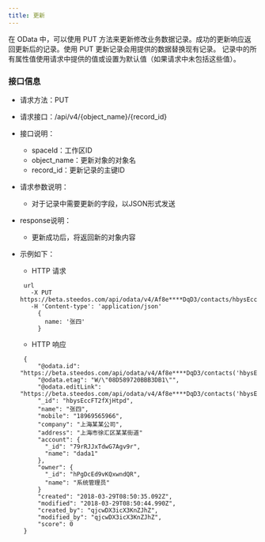 ```yaml
---
title: 更新
---
```


在 OData 中，可以使用 PUT 方法来更新修改业务数据记录。成功的更新响应返回更新后的记录。使用 PUT 更新记录会用提供的数据替换现有记录。 记录中的所有属性值使用请求中提供的值或设置为默认值（如果请求中未包括这些值）。

### 接口信息

 - 请求方法：PUT

 - 请求接口：/api/v4/{object_name}/{record_id}

 - 接口说明：
   - spaceId：工作区ID
   - object_name：更新对象的对象名
   - record_id：更新记录的主键ID

 - 请求参数说明：
   - 对于记录中需要更新的字段，以JSON形式发送

 - response说明：
   - 更新成功后，将返回新的对象内容

 - 示例如下：

   - HTTP 请求

   ```
    url
      -X PUT https://beta.steedos.com/api/odata/v4/Af8e****DqD3/contacts/hbysEccFT2fXjHtpd
      -H 'Content-type': 'application/json'
        {
          name: '张四'
        }
   ```

   - HTTP 响应

   ```
    {
        "@odata.id": "https://beta.steedos.com/api/odata/v4/Af8e****DqD3/contacts('hbysEccFT2fXjHtpd')",
        "@odata.etag": "W/\"08D589720BBB3DB1\"",
        "@odata.editLink": "https://beta.steedos.com/api/odata/v4/Af8e****DqD3/contacts('hbysEccFT2fXjHtpd')",
        "_id": "hbysEccFT2fXjHtpd",
        "name": "张四",
        "mobile": "18969565966",
        "company": "上海某某公司",
        "address": "上海市徐汇区某某街道"
        "account": {
          "_id": "79rRJJxTdwG7Agv9r",
          "name": "dada1"
        },
        "owner": {
          "_id": "hPgDcEd9vKQxwndQR",
          "name": "系统管理员"
        }
        "created": "2018-03-29T08:50:35.092Z",
        "modified": "2018-03-29T08:50:44.990Z",
        "created_by": "qjcwDX3icX3KnZJhZ",
        "modified_by": "qjcwDX3icX3KnZJhZ",
        "score": 0
    }
   ```
